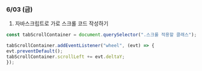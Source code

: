 ### 6/03 (금)

1. 자바스크립트로 가로 스크롤 코드 작성하기

``` javascript
const tabScrollContainer = document.querySelector(".스크롤 적용할 클래스");

tabScrollContainer.addEventListener("wheel", (evt) => {
evt.preventDefault();
tabScrollContainer.scrollLeft += evt.deltaY;
});
```
 
